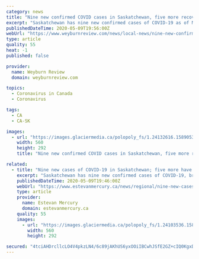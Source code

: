 ```yaml
---
category: news
title: "Nine new confirmed COVID cases in Saskatchewan, five more recoveries"
excerpt: "Saskatchewan has nine new confirmed cases of COVID-19 as of May 9, bringing the provincial total to 553. Five of the cases are in the Far North, three are in the North and one is in the Central . . ."
publishedDateTime: 2020-05-09T19:56:00Z
webUrl: "https://www.weyburnreview.com/news/local-news/nine-new-confirmed-covid-cases-in-saskatchewan-five-more-recoveries-1.24132615"
type: article
quality: 55
heat: -1
published: false

provider:
  name: Weyburn Review
  domain: weyburnreview.com

topics:
  - Coronavirus in Canada
  - Coronavirus

tags:
  - CA
  - CA-SK

images:
  - url: "https://images.glaciermedia.ca/polopoly_fs/1.24132616.1589053686!/fileImage/httpImage/image.jpg_gen/derivatives/facebookogimage_560_292/coronavirus.jpg"
    width: 560
    height: 292
    title: "Nine new confirmed COVID cases in Saskatchewan, five more recoveries"

related:
  - title: "Nine new cases of COVID-19 in Saskatchewan; five more have recovered"
    excerpt: "Saskatchewan has nine new confirmed cases of COVID-19, bringing the provincial total to 553, the Ministry of Health announced Saturday. Five of the cases are in the far north, three are in the . . ."
    publishedDateTime: 2020-05-09T19:46:00Z
    webUrl: "https://www.estevanmercury.ca/news/regional/nine-new-cases-of-covid-19-in-saskatchewan-five-more-have-recovered-1.24132613"
    type: article
    provider:
      name: Estevan Mercury
      domain: estevanmercury.ca
    quality: 55
    images:
      - url: "https://images.glaciermedia.ca/polopoly_fs/1.24103536.1584888224!/fileImage/httpImage/image.jpg_gen/derivatives/facebookogimage_560_292/covid-19.jpg"
        width: 560
        height: 292

secured: "4tciAHDrcllcLO4V4pkzLN4/6c89jAKhUS6yxOOiIBCwhJSfE2GZ+cIQ0KgxDg/IjzKsB+gnnXDw05kyObydzmiCWQY/Bb1r+HIXkdwkJIgfLU2vRaAV1kLY0mmvGMTTzaRsRU4Z3HDl9MXNptgGmqjUKGvr0BUgL25oQilvH858BegRZLR6MmABnOI8DzUwAPW1qaST+oXESIVg3kao7M5rrssWgO24nzcrxOrswBY2kZJa5hQVNUdCdn46DetrXvf7/SWuf0G+WsqzTHB1UhI3GfpZ1e+OUr7NKUSMU70yqjb2b5oj1ah0AiOjWbVTMfhJWxIcFV5BH/fbkbW7jEfxDf4lSI5r/K18cxC98vJo+iRx/XGApt4XVdeywtAlLinjO5GMWP0pENPA/r49KaLESI1jaFB7L3su7q0xRQ63aA8erASRVupVvy4WUwkKOGTLLLOiapj9tsssBdd7SH+zDSMa8kQ/5I7R/pn8G8w=;993zOmxnj9hTheh8i0ezVA=="
---
```


